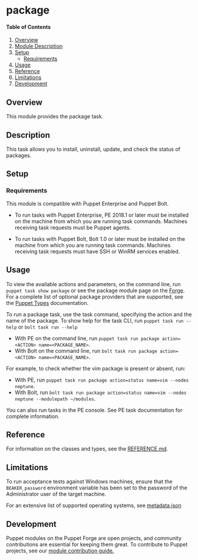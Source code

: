 
# package

#### Table of Contents

1. [Overview](#overview)
2. [Module Description](#module-description)
3. [Setup](#setup)
     * [Requirements](#requirements)
4. [Usage](#usage)
5. [Reference](#reference)
6. [Limitations](#limitations)
7. [Development](#development)

## Overview

This module provides the package task.

## Description

This task allows you to install, uninstall, update, and check the status of packages.

## Setup

### Requirements

This module is compatible with Puppet Enterprise and Puppet Bolt.

* To run tasks with Puppet Enterprise, PE 2018.1 or later must be installed on the machine from which you are running task commands. Machines receiving task requests must be Puppet agents.

* To run tasks with Puppet Bolt, Bolt 1.0 or later must be installed on the machine from which you are running task commands. Machines receiving task requests must have SSH or WinRM services enabled.

## Usage

To view the available actions and parameters, on the command line, run `puppet task show package` or see the package module page on the [Forge](https://forge.puppet.com/puppetlabs/package/tasks).
For a complete list of optional package providers that are supported, see the [Puppet Types](https://docs.puppet.com/puppet/latest/types/package.html) documentation.

To run a package task, use the task command, specifying the action and the name of the package.
To show help for the task CLI, run `puppet task run --help` or `bolt task run --help`

* With PE on the command line, run `puppet task run package action=<ACTION> name=<PACKAGE_NAME>`.
* With Bolt on the command line, run `bolt task run package action=<ACTION> name=<PACKAGE_NAME>`.

For example, to check whether the vim package is present or absent, run:

* With PE, run `puppet task run package action=status name=vim --nodes neptune`.
* With Bolt, run `bolt task run package action=status name=vim --nodes neptune --modulepath ~/modules`.

You can also run tasks in the PE console. See PE task documentation for complete information.

## Reference

For information on the classes and types, see the [REFERENCE.md](https://github.com/puppetlabs/puppetlabs-package/blob/master/REFERENCE.md).

## Limitations

To run acceptance tests against Windows machines, ensure that the `BEAKER_password` environment variable has been set to the password of the Administrator user of the target machine.

For an extensive list of supported operating systems, see [metadata.json](https://github.com/puppetlabs/puppetlabs-package/blob/master/metadata.json)

## Development

Puppet modules on the Puppet Forge are open projects, and community contributions are essential for keeping them great. To contribute to Puppet projects, see our [module contribution guide.](https://github.com/puppetlabs/puppetlabs-package/blob/master/CONTRIBUTING.md)

